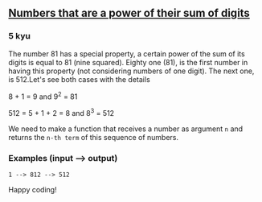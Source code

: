 <h2><a href=https://www.codewars.com/kata/55f4e56315a375c1ed000159/train/javascript target="_blank">Numbers that are a power  of their  sum of  digits</a></h2><h3>5 kyu</h3><p>The number 81 has a special property, a certain power of the sum of its digits is equal to 81 (nine squared). Eighty one (81), is the first number in having this property (not considering numbers of one digit). The next one, is 512.Let's see both cases with the details</p><p>8 + 1 = 9 and 9<sup>2</sup> = 81</p><p>512 = 5 + 1 + 2 = 8 and 8<sup>3</sup> = 512</p><p>We need to make a function that receives a number as argument <code>n</code> and returns the <code>n-th term</code> of this sequence of numbers.</p><h3 id="examples-input----output">Examples (input --&gt; output)</h3><pre><code>1 --&gt; 812 --&gt; 512</code></pre><p>Happy coding!</p>